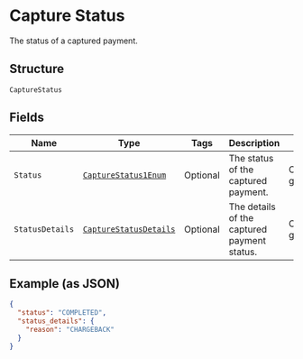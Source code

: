 
# Capture Status

The status of a captured payment.

## Structure

`CaptureStatus`

## Fields

| Name | Type | Tags | Description | Getter | Setter |
|  --- | --- | --- | --- | --- | --- |
| `Status` | [`CaptureStatus1Enum`](../../doc/models/capture-status-1-enum.md) | Optional | The status of the captured payment. | CaptureStatus1Enum getStatus() | setStatus(CaptureStatus1Enum status) |
| `StatusDetails` | [`CaptureStatusDetails`](../../doc/models/capture-status-details.md) | Optional | The details of the captured payment status. | CaptureStatusDetails getStatusDetails() | setStatusDetails(CaptureStatusDetails statusDetails) |

## Example (as JSON)

```json
{
  "status": "COMPLETED",
  "status_details": {
    "reason": "CHARGEBACK"
  }
}
```

